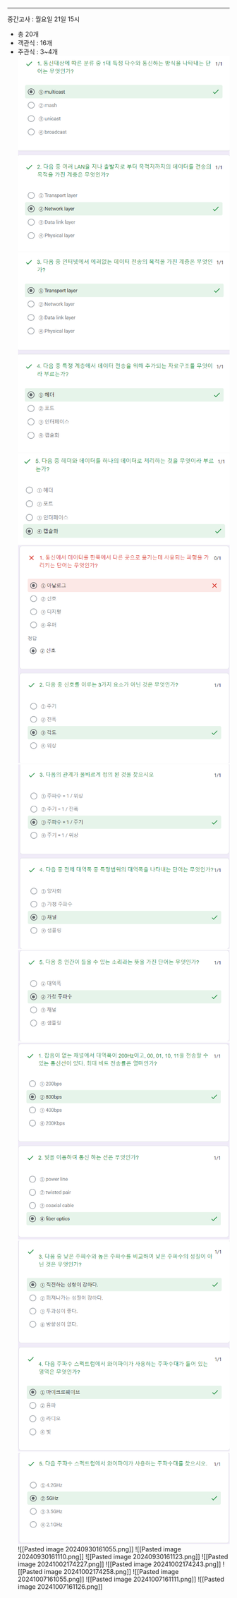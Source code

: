 
---
중간고사 : 월요일 21일 15시
- 총 20개
- 객관식 : 16개
- 주관식 : 3~4개
![](../../../../image/Pasted%20image%2020240911174523.png)
![](../../../../image/Pasted%20image%2020240911174537.png)
![](../../../../image/Pasted%20image%2020240911174556.png)
![](../../../../image/Pasted%20image%2020240923161023.png)![](../../../../image/Pasted%20image%2020240923161043.png)![](../../../../image/Pasted%20image%2020240923161100.png)
![](../../../../image/Pasted%20image%2020240925174133.png)
![](../../../../image/Pasted%20image%2020240925174150.png)
![](../../../../image/Pasted%20image%2020240925174205.png)
![[Pasted image 20240930161055.png]]
![[Pasted image 20240930161110.png]]
![[Pasted image 20240930161123.png]]
![[Pasted image 20241002174227.png]]
![[Pasted image 20241002174243.png]]
![[Pasted image 20241002174258.png]]
![[Pasted image 20241007161055.png]]
![[Pasted image 20241007161111.png]]
![[Pasted image 20241007161126.png]]

